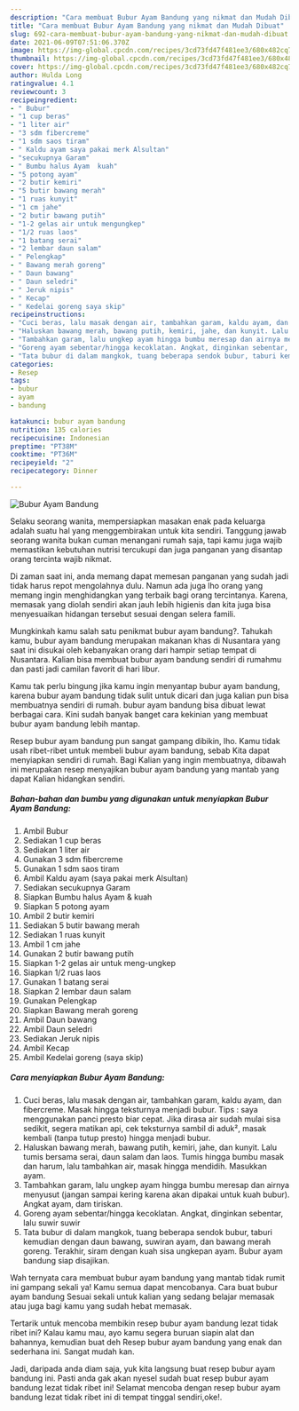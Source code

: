 ```yaml
---
description: "Cara membuat Bubur Ayam Bandung yang nikmat dan Mudah Dibuat"
title: "Cara membuat Bubur Ayam Bandung yang nikmat dan Mudah Dibuat"
slug: 692-cara-membuat-bubur-ayam-bandung-yang-nikmat-dan-mudah-dibuat
date: 2021-06-09T07:51:06.370Z
image: https://img-global.cpcdn.com/recipes/3cd73fd47f481ee3/680x482cq70/bubur-ayam-bandung-foto-resep-utama.jpg
thumbnail: https://img-global.cpcdn.com/recipes/3cd73fd47f481ee3/680x482cq70/bubur-ayam-bandung-foto-resep-utama.jpg
cover: https://img-global.cpcdn.com/recipes/3cd73fd47f481ee3/680x482cq70/bubur-ayam-bandung-foto-resep-utama.jpg
author: Hulda Long
ratingvalue: 4.1
reviewcount: 3
recipeingredient:
- " Bubur"
- "1 cup beras"
- "1 liter air"
- "3 sdm fibercreme"
- "1 sdm saos tiram"
- " Kaldu ayam saya pakai merk Alsultan"
- "secukupnya Garam"
- " Bumbu halus Ayam  kuah"
- "5 potong ayam"
- "2 butir kemiri"
- "5 butir bawang merah"
- "1 ruas kunyit"
- "1 cm jahe"
- "2 butir bawang putih"
- "1-2 gelas air untuk mengungkep"
- "1/2 ruas laos"
- "1 batang serai"
- "2 lembar daun salam"
- " Pelengkap"
- " Bawang merah goreng"
- " Daun bawang"
- " Daun seledri"
- " Jeruk nipis"
- " Kecap"
- " Kedelai goreng saya skip"
recipeinstructions:
- "Cuci beras, lalu masak dengan air, tambahkan garam, kaldu ayam, dan fibercreme. Masak hingga teksturnya menjadi bubur. Tips : saya menggunakan panci presto biar cepat. Jika dirasa air sudah mulai sisa sedikit, segera matikan api, cek teksturnya sambil di aduk², masak kembali (tanpa tutup presto) hingga menjadi bubur."
- "Haluskan bawang merah, bawang putih, kemiri, jahe, dan kunyit. Lalu tumis bersama serai, daun salam dan laos. Tumis hingga bumbu masak dan harum, lalu tambahkan air, masak hingga mendidih. Masukkan ayam."
- "Tambahkan garam, lalu ungkep ayam hingga bumbu meresap dan airnya menyusut (jangan sampai kering karena akan dipakai untuk kuah bubur). Angkat ayam, dam tiriskan."
- "Goreng ayam sebentar/hingga kecoklatan. Angkat, dinginkan sebentar, lalu suwir suwir"
- "Tata bubur di dalam mangkok, tuang beberapa sendok bubur, taburi kemudian dengan daun bawang, suwiran ayam, dan bawang merah goreng. Terakhir, siram dengan kuah sisa ungkepan ayam. Bubur ayam bandung siap disajikan."
categories:
- Resep
tags:
- bubur
- ayam
- bandung

katakunci: bubur ayam bandung 
nutrition: 135 calories
recipecuisine: Indonesian
preptime: "PT38M"
cooktime: "PT36M"
recipeyield: "2"
recipecategory: Dinner

---
```



![Bubur Ayam Bandung](https://img-global.cpcdn.com/recipes/3cd73fd47f481ee3/680x482cq70/bubur-ayam-bandung-foto-resep-utama.jpg)

Selaku seorang wanita, mempersiapkan masakan enak pada keluarga adalah suatu hal yang menggembirakan untuk kita sendiri. Tanggung jawab seorang  wanita bukan cuman menangani rumah saja, tapi kamu juga wajib memastikan kebutuhan nutrisi tercukupi dan juga panganan yang disantap orang tercinta wajib nikmat.

Di zaman  saat ini, anda memang dapat memesan panganan yang sudah jadi tidak harus repot mengolahnya dulu. Namun ada juga lho orang yang memang ingin menghidangkan yang terbaik bagi orang tercintanya. Karena, memasak yang diolah sendiri akan jauh lebih higienis dan kita juga bisa menyesuaikan hidangan tersebut sesuai dengan selera famili. 



Mungkinkah kamu salah satu penikmat bubur ayam bandung?. Tahukah kamu, bubur ayam bandung merupakan makanan khas di Nusantara yang saat ini disukai oleh kebanyakan orang dari hampir setiap tempat di Nusantara. Kalian bisa membuat bubur ayam bandung sendiri di rumahmu dan pasti jadi camilan favorit di hari libur.

Kamu tak perlu bingung jika kamu ingin menyantap bubur ayam bandung, karena bubur ayam bandung tidak sulit untuk dicari dan juga kalian pun bisa membuatnya sendiri di rumah. bubur ayam bandung bisa dibuat lewat berbagai cara. Kini sudah banyak banget cara kekinian yang membuat bubur ayam bandung lebih mantap.

Resep bubur ayam bandung pun sangat gampang dibikin, lho. Kamu tidak usah ribet-ribet untuk membeli bubur ayam bandung, sebab Kita dapat menyiapkan sendiri di rumah. Bagi Kalian yang ingin membuatnya, dibawah ini merupakan resep menyajikan bubur ayam bandung yang mantab yang dapat Kalian hidangkan sendiri.

<!--inarticleads1-->

##### Bahan-bahan dan bumbu yang digunakan untuk menyiapkan Bubur Ayam Bandung:

1. Ambil  Bubur
1. Sediakan 1 cup beras
1. Sediakan 1 liter air
1. Gunakan 3 sdm fibercreme
1. Gunakan 1 sdm saos tiram
1. Ambil  Kaldu ayam (saya pakai merk Alsultan)
1. Sediakan secukupnya Garam
1. Siapkan  Bumbu halus Ayam &amp; kuah
1. Siapkan 5 potong ayam
1. Ambil 2 butir kemiri
1. Sediakan 5 butir bawang merah
1. Sediakan 1 ruas kunyit
1. Ambil 1 cm jahe
1. Gunakan 2 butir bawang putih
1. Siapkan 1-2 gelas air untuk meng-ungkep
1. Siapkan 1/2 ruas laos
1. Gunakan 1 batang serai
1. Siapkan 2 lembar daun salam
1. Gunakan  Pelengkap
1. Siapkan  Bawang merah goreng
1. Ambil  Daun bawang
1. Ambil  Daun seledri
1. Sediakan  Jeruk nipis
1. Ambil  Kecap
1. Ambil  Kedelai goreng (saya skip)




<!--inarticleads2-->

##### Cara menyiapkan Bubur Ayam Bandung:

1. Cuci beras, lalu masak dengan air, tambahkan garam, kaldu ayam, dan fibercreme. Masak hingga teksturnya menjadi bubur. Tips : saya menggunakan panci presto biar cepat. Jika dirasa air sudah mulai sisa sedikit, segera matikan api, cek teksturnya sambil di aduk², masak kembali (tanpa tutup presto) hingga menjadi bubur.
1. Haluskan bawang merah, bawang putih, kemiri, jahe, dan kunyit. Lalu tumis bersama serai, daun salam dan laos. Tumis hingga bumbu masak dan harum, lalu tambahkan air, masak hingga mendidih. Masukkan ayam.
1. Tambahkan garam, lalu ungkep ayam hingga bumbu meresap dan airnya menyusut (jangan sampai kering karena akan dipakai untuk kuah bubur). Angkat ayam, dam tiriskan.
1. Goreng ayam sebentar/hingga kecoklatan. Angkat, dinginkan sebentar, lalu suwir suwir
1. Tata bubur di dalam mangkok, tuang beberapa sendok bubur, taburi kemudian dengan daun bawang, suwiran ayam, dan bawang merah goreng. Terakhir, siram dengan kuah sisa ungkepan ayam. Bubur ayam bandung siap disajikan.




Wah ternyata cara membuat bubur ayam bandung yang mantab tidak rumit ini gampang sekali ya! Kamu semua dapat mencobanya. Cara buat bubur ayam bandung Sesuai sekali untuk kalian yang sedang belajar memasak atau juga bagi kamu yang sudah hebat memasak.

Tertarik untuk mencoba membikin resep bubur ayam bandung lezat tidak ribet ini? Kalau kamu mau, ayo kamu segera buruan siapin alat dan bahannya, kemudian buat deh Resep bubur ayam bandung yang enak dan sederhana ini. Sangat mudah kan. 

Jadi, daripada anda diam saja, yuk kita langsung buat resep bubur ayam bandung ini. Pasti anda gak akan nyesel sudah buat resep bubur ayam bandung lezat tidak ribet ini! Selamat mencoba dengan resep bubur ayam bandung lezat tidak ribet ini di tempat tinggal sendiri,oke!.

